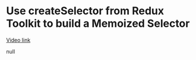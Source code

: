 # Use createSelector from Redux Toolkit to build a Memoized Selector

[Video link](https://www.egghead.io/lessons/react-use-createselector-from-redux-toolkit-to-build-a-memoized-selector?pl=modern-redux-with-redux-toolkit-rtk-and-typescript-64f243c8)

null
